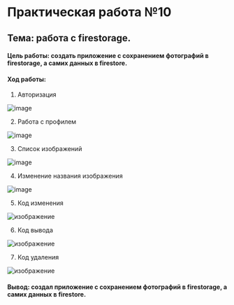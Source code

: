 # Практическая работа №10
## Тема: работа с firestorage.

#### Цель работы: создать приложение с сохранением фотографий в firestorage, а самих данных в firestore.

#### Ход работы: 

1.	Авторизация

![image](https://user-images.githubusercontent.com/93879842/229533062-d9e85ae2-9201-4eab-b18d-6c915bad715c.png)

2.	Работа с профилем 

![image](https://user-images.githubusercontent.com/93879842/229531880-cf36c187-6474-42ee-8e57-610838bbf88c.png)

3.	Список изображений

![image](https://user-images.githubusercontent.com/93879842/229532161-f69ce5d0-4b6a-46ae-936f-e2bb26d63041.png)

4.	Изменение названия изображения

![image](https://user-images.githubusercontent.com/93879842/229532286-dccdb6ca-9dc1-40a3-9668-9b5e305ac143.png)

5.	Код изменения 

![изображение](https://user-images.githubusercontent.com/69753376/227746055-6fa75631-59e1-415d-b730-2578e747ecc0.png)

6.	Код вывода 

![изображение](https://user-images.githubusercontent.com/69753376/227746058-3427a3c3-f71d-4450-884a-9b1f4224654a.png)

7.	Код удаления

![изображение](https://user-images.githubusercontent.com/69753376/227746064-bdd41e20-c868-42cc-a874-1676ba763359.png)

#### Вывод: создал приложение с сохранением фотографий в firestorage, а самих данных в firestore.

